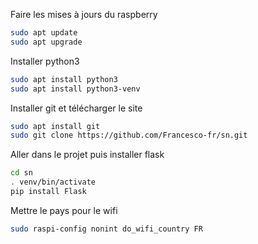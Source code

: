 Faire les mises à jours du raspberry
```bash
sudo apt update
sudo apt upgrade
```
Installer python3
```bash
sudo apt install python3
sudo apt install python3-venv
```
Installer git et télécharger le site
```bash
sudo apt install git
sudo git clone https://github.com/Francesco-fr/sn.git
```
Aller dans le projet puis installer flask
```bash
cd sn
. venv/bin/activate
pip install Flask
```
Mettre le pays pour le wifi
```bash
sudo raspi-config nonint do_wifi_country FR
```
